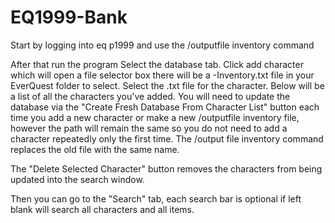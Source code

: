 # EQ1999-Bank

Start by logging into eq p1999 and use the /outputfile inventory command

After that run the program
Select the database tab.
Click add character which will open a file selector box there will be a <charactername>-Inventory.txt file in your EverQuest folder to select.
Select the .txt file for the character. 
Below will be a list of all the characters you've added.
You will need to update the database via the  "Create Fresh Database From Character List" button each time you add a new character or make a new /outputfile inventory file, however the path will remain the same so you do not need to add a character repeatedly only the first time. The /output file inventory command replaces the old file with the same name.

The "Delete Selected Character" button removes the characters from being updated into the search window.

Then you can go to the "Search" tab, each search bar is optional if left blank will search all characters and all items.
